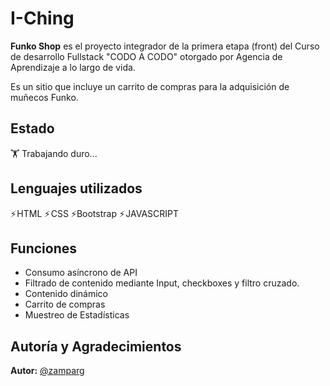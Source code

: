 # I-Ching
**Funko Shop** es el proyecto integrador de la primera etapa (front) del Curso de desarrollo Fullstack "CODO A CODO" otorgado por Agencia de Aprendizaje a lo largo de vida. 

Es un sitio que incluye un carrito de compras para la adquisición de muñecos Funko.

<!-- [**Ver Sitio**](https://zamparg.github.io/Amazing_Events_Zampar/)  -->

## Estado
🏋️ Trabajando duro... 

## Lenguajes utilizados

⚡ HTML ⚡ CSS ⚡Bootstrap ⚡ JAVASCRIPT


## Funciones

- Consumo asíncrono de API
- Filtrado de contenido mediante Input, checkboxes y filtro cruzado.
- Contenido dinámico
- Carrito de compras
- Muestreo de Estadísticas

<!-- ## Screenshots
### Index
![App Screenshot](https://res.cloudinary.com/zamparg/image/upload/v1681913412/Screens/AEscreen1_if1z9a.png)

### Index Mobile
![App Screenshot](https://res.cloudinary.com/zamparg/image/upload/v1681913411/Screens/AEscreen2_zeyosc.png)

### Página de detalles
![App Screenshot](https://res.cloudinary.com/zamparg/image/upload/v1681913412/Screens/AEscreen3_uw2hyk.png)

### Carrito
![App Screenshot](https://res.cloudinary.com/zamparg/image/upload/v1681913411/Screens/AEscreen4_zvdzl7.png)
 -->
## Autoría y Agradecimientos

**Autor:** [@zamparg](https://www.github.com/zamparg)
